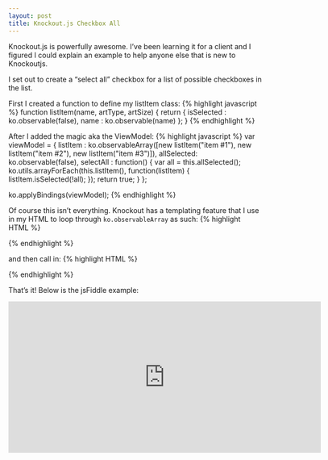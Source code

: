 ```yaml
---
layout: post
title: Knockout.js Checkbox All
---
```



Knockout.js is powerfully awesome. I’ve been learning it for a client and I figured I could explain an example to help anyone else that is new to Knockoutjs.

I set out to create a “select all” checkbox for a list of possible checkboxes in the list.

First I created a function to define my listItem class:
{% highlight javascript %}
function listItem(name, artType, artSize) {
    return {
        isSelected : ko.observable(false),
        name : ko.observable(name)
    };
}
{% endhighlight %}

After I added the magic aka the ViewModel:
{% highlight javascript %}
var viewModel = {
    listItem : ko.observableArray([new listItem("item #1"), new listItem("item #2"), new listItem("item #3")]),
    allSelected: ko.observable(false),
    selectAll : function() {
        var all = this.allSelected();
        ko.utils.arrayForEach(this.listItem(), function(listItem) {
           listItem.isSelected(!all);
        });
        return true;
    }
};

ko.applyBindings(viewModel);
{% endhighlight %}

Of course this isn’t everything. Knockout has a templating feature that I use in my HTML to loop through `ko.observableArray` as such:
{% highlight HTML %}
<script id="liTemplate" type="text/html">
    <li>
        <input type="checkbox" data-bind="checked: isSelected" />
        <span data-bind="text: name"></span>
    </li>
</script>
{% endhighlight %}

and then call in:
{% highlight HTML %}
<ul data-bind="template: { name: 'liTemplate', foreach: listItem }"></ul>
{% endhighlight %}

That’s it! Below is the jsFiddle example:

<iframe width="100%" height="300" src="http://jsfiddle.net/csolares23/CLPKV/embedded/" allowfullscreen="allowfullscreen" frameborder="0" style="width: 620px; height: 300px;"></iframe>
